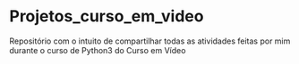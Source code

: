 # Projetos_curso_em_video

Repositório com o intuito de compartilhar todas as atividades feitas por mim durante o curso de Python3 do Curso em Vídeo
